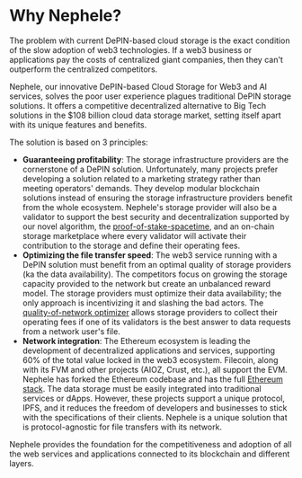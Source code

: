 # Why Nephele?

The problem with current DePIN-based cloud storage is the exact condition of the slow adoption of web3 technologies. If a web3 business or applications pay the costs of centralized giant companies, then they can't outperform the centralized competitors.&#x20;

Nephele, our innovative DePIN-based Cloud Storage for Web3 and AI services, solves the poor user experience plagues traditional DePIN storage solutions. It offers a competitive decentralized alternative to Big Tech solutions in the $108 billion cloud data storage market, setting itself apart with its unique features and benefits.

The solution is based on 3 principles:

* **Guaranteeing profitability**: The storage infrastructure providers are the cornerstone of a DePIN solution. Unfortunately, many projects prefer developing a solution related to a marketing strategy rather than meeting operators' demands. They develop modular blockchain solutions instead of ensuring the storage infrastructure providers benefit from the whole ecosystem. Nephele's storage provider will also be a validator to support the best security and decentralization supported by our novel algorithm, the [proof-of-stake-spacetime](../our-network-and-ecosystem/blockchain-network/consensus-proof-of-stake-spacetime.md), and an on-chain storage marketplace where every validator will activate their contribution to the storage and define their operating fees.
* **Optimizing the file transfer speed**: The web3 service running with a DePIN solution must benefit from an optimal quality of storage providers (ka the data availability). The competitors focus on growing the storage capacity provided to the network but create an unbalanced reward model. The storage providers must optimize their data availability; the only approach is incentivizing it and slashing the bad actors. The [quality-of-network optimizer](../our-network-and-ecosystem/storage-mechanisms/quality-of-network-qon-optimizer.md) allows storage providers to collect their operating fees if one of its validators is the best answer to data requests from a network user's file.&#x20;
* **Network integration**: The Ethereum ecosystem is leading the development of decentralized applications and services, supporting 60% of the total value locked in the web3 ecosystem. Filecoin, along with its FVM and other projects (AIOZ, Crust, etc.), all support the EVM. Nephele has forked the Ethereum codebase and has the full [Ethereum stack](../our-network-and-ecosystem/blockchain-network/ethereum-stack-in-nephele/). The data storage must be easily integrated into traditional services or dApps. However, these projects support a unique protocol, IPFS, and it reduces the freedom of developers and businesses to stick with the specifications of their clients. Nephele is a unique solution that is protocol-agnostic for file transfers with its network.&#x20;

Nephele provides the foundation for the competitiveness and adoption of all the web services and applications connected to its blockchain and different layers.

